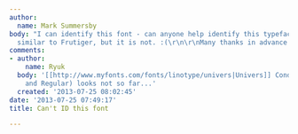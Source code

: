 ```yaml
---
author:
  name: Mark Summersby
body: "I can identify this font - can anyone help identify this typeface? Its very
  similar to Frutiger, but it is not. :(\r\n\r\nMany thanks in advance!"
comments:
- author:
    name: Ryuk
  body: '[[http://www.myfonts.com/fonts/linotype/univers|Univers]] Condensed (Light
    and Regular) looks not so far...'
  created: '2013-07-25 08:02:45'
date: '2013-07-25 07:49:17'
title: Can't ID this font

---
```

